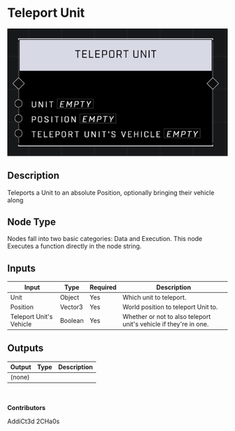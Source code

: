 # Teleport Unit
![](../../../.gitbook/assets/teleport-unit.png)
## Description
Teleports a Unit to an absolute Position, optionally bringing their vehicle along

## Node Type
Nodes fall into two basic categories: Data and Execution. This node Executes a function directly in the node string.

## Inputs
| Input | Type | Required | Description |
|------------------|------------------|----------|--------------------------------------------------------------|
| Unit | Object | Yes | Which unit to teleport. |
| Position | Vector3 | Yes | World position to teleport Unit to. |
| Teleport Unit's Vehicle | Boolean | Yes | Whether or not to also teleport unit's vehicle if they're in one. |

## Outputs
| Output | Type | Description |
|------------------|------------------|--------------------------------------------------------------|
| (none) | | |

\
\
**Contributors**

AddiCt3d 2CHa0s
